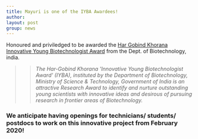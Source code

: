 ```yaml
---
title: Mayuri is one of the IYBA Awardees!
author: 
layout: post
group: news
---
```

Honoured and priviledged to be awarded the [Har Gobind Khorana Innovative Young Biotechnologist Award]("http://dbtindia.gov.in/schemes-programmes/building-capacities/awards/innovative-young-bio-technologist-award-iyba) from the Dept. of Biotechnology, india. 

>>_The Har-Gobind Khorana 'Innovative Young Biotechnologist Award' (IYBA), instituted
by the Department of Biotechnology, Ministry of Science & Technology, Government of
India is an attractive Research Award to identify and nurture outstanding young scientists
with innovative ideas and desirous of pursuing research in frontier areas of Biotechnology._

### We anticipate having openings for technicians/ students/ postdocs to work on this innovative project from February 2020!
